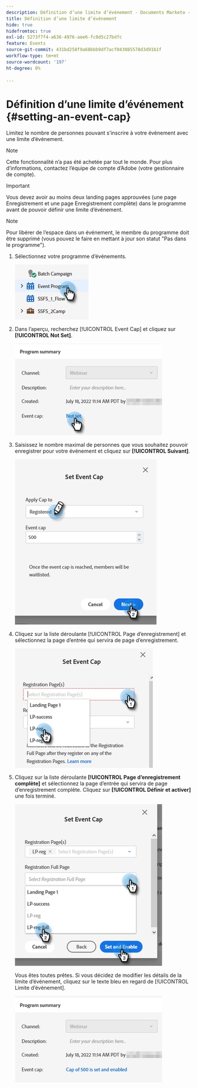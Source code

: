 ```yaml
---
description: Définition d’une limite d’événement - Documents Marketo - Documentation du produit
title: Définition d’une limite d’événement
hide: true
hidefromtoc: true
exl-id: 5273f7f4-a636-4976-aee6-fc0d5c27bdfc
feature: Events
source-git-commit: 431bd258f9a68bbb9df7acf043085578d3d91b1f
workflow-type: tm+mt
source-wordcount: '197'
ht-degree: 0%

---
```


# Définition d’une limite d’événement {#setting-an-event-cap}

Limitez le nombre de personnes pouvant s’inscrire à votre événement avec une limite d’événement.

>[!NOTE]
>
>Cette fonctionnalité n’a pas été achetée par tout le monde. Pour plus d’informations, contactez l’équipe de compte d’Adobe (votre gestionnaire de compte).

>[!IMPORTANT]
>Vous devez avoir au moins deux landing pages approuvées (une page Enregistrement et une page Enregistrement complète) dans le programme avant de pouvoir définir une limite d’événement.

>[!NOTE]
>
>Pour libérer de l’espace dans un événement, le membre du programme doit être supprimé (vous pouvez le faire en mettant à jour son statut &quot;Pas dans le programme&quot;).

1. Sélectionnez votre programme d’événements.

   ![](assets/setting-an-event-cap-1.png)

1. Dans l’aperçu, recherchez [!UICONTROL Event Cap] et cliquez sur **[!UICONTROL Not Set]**.

   ![](assets/setting-an-event-cap-2.png)

1. Saisissez le nombre maximal de personnes que vous souhaitez pouvoir enregistrer pour votre événement et cliquez sur **[!UICONTROL Suivant]**.

   ![](assets/setting-an-event-cap-3.png)

1. Cliquez sur la liste déroulante [!UICONTROL Page d’enregistrement] et sélectionnez la page d’entrée qui servira de page d’enregistrement.

   ![](assets/setting-an-event-cap-4.png)

1. Cliquez sur la liste déroulante **[!UICONTROL Page d’enregistrement complète]** et sélectionnez la page d’entrée qui servira de page d’enregistrement complète. Cliquez sur **[!UICONTROL Définir et activer]** une fois terminé.

   ![](assets/setting-an-event-cap-5.png)

   Vous êtes toutes prêtes. Si vous décidez de modifier les détails de la limite d’événement, cliquez sur le texte bleu en regard de [!UICONTROL Limite d’événement].

   ![](assets/setting-an-event-cap-6.png)
